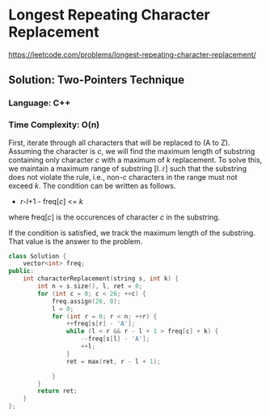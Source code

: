 # Longest Repeating Character Replacement
https://leetcode.com/problems/longest-repeating-character-replacement/

## Solution: Two-Pointers Technique
### Language: C++
### Time Complexity: O(n)

First, iterate through all characters that will be replaced to (A to Z).
Assuming the character is *c*, we will find the maximum length of substring containing only character *c* with a maximum of *k* replacement.
To solve this, we maintain a maximum range of substring [l..r] such that the substring does not violate the rule, i.e., non-*c* characters in the range must not exceed *k*.
The condition can be written as follows.

* *r*-*l*+1 - freq[*c*] <= *k*

where freq[*c*] is the occurences of character *c* in the substring.

If the condition is satisfied, we track the maximum length of the substring. That value is the answer to the problem.

```c++
class Solution {
    vector<int> freq;
public:
    int characterReplacement(string s, int k) {
        int n = s.size(), l, ret = 0;
        for (int c = 0; c < 26; ++c) {
            freq.assign(26, 0);
            l = 0;
            for (int r = 0; r < n; ++r) {
                ++freq[s[r] - 'A'];
                while (l < r && r - l + 1 > freq[c] + k) {
                    --freq[s[l] - 'A'];
                    ++l;
                }
                ret = max(ret, r - l + 1);

            }
        }
        return ret;
    }
};
```

